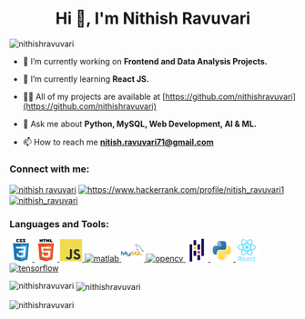 <h1 align="center">Hi 👋, I'm Nithish Ravuvari</h1>

<p align="left"> <img src="https://komarev.com/ghpvc/?username=nithishravuvari&label=Profile%20views&color=0e75b6&style=flat" alt="nithishravuvari" /> </p>


- 🔭 I’m currently working on **Frontend and Data Analysis Projects.**

- 🌱 I’m currently learning **React JS.**

- 👨‍💻 All of my projects are available at [https://github.com/nithishravuvari](https://github.com/nithishravuvari)

- 💬 Ask me about **Python, MySQL, Web Development, AI & ML.**

- 📫 How to reach me **nitish.ravuvari71@gmail.com**

<h3 align="left">Connect with me:</h3>
<p align="left">
<a href="https://linkedin.com/in/nithish ravuvari" target="blank"><img align="center" src="https://raw.githubusercontent.com/rahuldkjain/github-profile-readme-generator/master/src/images/icons/Social/linked-in-alt.svg" alt="nithish ravuvari" height="30" width="40" /></a>
<a href="https://www.hackerrank.com/https://www.hackerrank.com/profile/nitish_ravuvari1" target="blank"><img align="center" src="https://raw.githubusercontent.com/rahuldkjain/github-profile-readme-generator/master/src/images/icons/Social/hackerrank.svg" alt="https://www.hackerrank.com/profile/nitish_ravuvari1" height="30" width="40" /></a>
<a href="https://www.leetcode.com/nithish_ravuvari" target="blank"><img align="center" src="https://raw.githubusercontent.com/rahuldkjain/github-profile-readme-generator/master/src/images/icons/Social/leet-code.svg" alt="nithish_ravuvari" height="30" width="40" /></a>
</p>

<h3 align="left">Languages and Tools:</h3>
<p align="left"> <a href="https://www.w3schools.com/css/" target="_blank" rel="noreferrer"> <img src="https://raw.githubusercontent.com/devicons/devicon/master/icons/css3/css3-original-wordmark.svg" alt="css3" width="40" height="40"/> </a> <a href="https://www.w3.org/html/" target="_blank" rel="noreferrer"> <img src="https://raw.githubusercontent.com/devicons/devicon/master/icons/html5/html5-original-wordmark.svg" alt="html5" width="40" height="40"/> </a> <a href="https://developer.mozilla.org/en-US/docs/Web/JavaScript" target="_blank" rel="noreferrer"> <img src="https://raw.githubusercontent.com/devicons/devicon/master/icons/javascript/javascript-original.svg" alt="javascript" width="40" height="40"/> </a> <a href="https://www.mathworks.com/" target="_blank" rel="noreferrer"> <img src="https://upload.wikimedia.org/wikipedia/commons/2/21/Matlab_Logo.png" alt="matlab" width="40" height="40"/> </a> <a href="https://www.mysql.com/" target="_blank" rel="noreferrer"> <img src="https://raw.githubusercontent.com/devicons/devicon/master/icons/mysql/mysql-original-wordmark.svg" alt="mysql" width="40" height="40"/> </a> <a href="https://opencv.org/" target="_blank" rel="noreferrer"> <img src="https://www.vectorlogo.zone/logos/opencv/opencv-icon.svg" alt="opencv" width="40" height="40"/> </a> <a href="https://pandas.pydata.org/" target="_blank" rel="noreferrer"> <img src="https://raw.githubusercontent.com/devicons/devicon/2ae2a900d2f041da66e950e4d48052658d850630/icons/pandas/pandas-original.svg" alt="pandas" width="40" height="40"/> </a> <a href="https://www.python.org" target="_blank" rel="noreferrer"> <img src="https://raw.githubusercontent.com/devicons/devicon/master/icons/python/python-original.svg" alt="python" width="40" height="40"/> </a> <a href="https://reactjs.org/" target="_blank" rel="noreferrer"> <img src="https://raw.githubusercontent.com/devicons/devicon/master/icons/react/react-original-wordmark.svg" alt="react" width="40" height="40"/> </a> <a href="https://www.tensorflow.org" target="_blank" rel="noreferrer"> <img src="https://www.vectorlogo.zone/logos/tensorflow/tensorflow-icon.svg" alt="tensorflow" width="40" height="40"/> </a> </p>

<p><img align="left" src="https://github-readme-stats.vercel.app/api/top-langs?username=nithishravuvari&show_icons=true&locale=en&layout=compact" alt="nithishravuvari" /></p>

<p>&nbsp;<img align="center" src="https://github-readme-stats.vercel.app/api?username=nithishravuvari&show_icons=true&locale=en" alt="nithishravuvari" /></p>

<p><img align="center" src="https://github-readme-streak-stats.herokuapp.com/?user=nithishravuvari&" alt="nithishravuvari" /></p>
